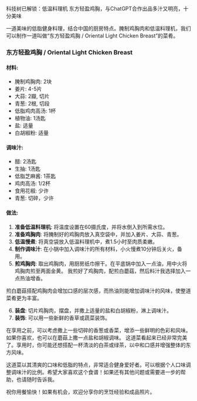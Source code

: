 科技树已解锁：低温料理机
​东方轻盈鸡胸，与ChatGPT合作出品
​多汁又明亮，十分美味

一道美味的低脂健身料理，结合中国的厨房特点。腌制鸡胸肉和低温料理机，我们可以制作一道叫做“东方轻盈鸡胸 / Oriental Light Chicken Breast”的菜肴。

### 东方轻盈鸡胸 / Oriental Light Chicken Breast

#### 材料:
- 腌制鸡胸肉: 2块
- 姜片: 4-5片
- 大蒜: 2瓣, 切片
- 青葱: 2根, 切段
- 低脂鸡肉高汤: 1杯
- 植物油: 1汤匙
- 盐: 适量
- 白胡椒粉: 适量

#### 调味汁:
- 醋: 2汤匙
- 生抽: 1汤匙
- 低脂芝麻酱: 1茶匙
- 鸡肉高汤: 1/2杯
- 食用花椒: 少许
- 青葱: 切碎，少许

#### 做法:
1. **准备低温料理机**: 将温度设置在60摄氏度，并将水倒入到所需水位。
2. **准备鸡胸肉**: 将腌制好的鸡胸肉放入真空袋中，并加入姜片、大蒜、青葱。
3. **低温慢煮**: 将真空袋放入低温料理机中，煮1.5小时至肉质柔嫩。
4. **制作调味汁**: 在小锅中加入调味汁的所有材料，小火慢煮10分钟后关火，备用。
5. **煎鸡胸肉**: 取出鸡胸肉，用厨房纸巾擦干。在平底锅中加入一点油，用中火将鸡胸肉煎至两面金黄。
我煎好了鸡胸肉，配煎白蘑菇，然后料汁我选择加入一点热油增香。

煎白蘑菇搭配鸡胸肉会增加口感的层次感，而热油则能增加调味汁的风味，使整道菜肴更为丰富。


6. **装盘**: 切片鸡胸肉，摆盘，并撒上适量的盐和白胡椒粉，淋上调味汁。
7. **装饰**: 可以用一些新鲜的香草或蔬菜装饰。


在享用之前，可以考虑撒上一些切碎的香葱或香菜，增添一些鲜明的色彩和风味。如果你喜欢，也可以在蘑菇上撒一点盐和胡椒调味。
这道菜看起来已经非常完美了。享用时，你可能还想搭配一杯清淡的白茶或绿茶，以中和口感并增强整体的东方风味。

这道菜以其清爽的口味和低脂的特点，非常适合健身爱好者。可以根据个人口味调整调味汁的比例。希望大家喜欢这个食谱！如果还有其他问题或需要进一步的帮助，也请随时告诉我。

祝你用餐愉快！如果有机会，欢迎分享你的烹饪经验和成品照片。